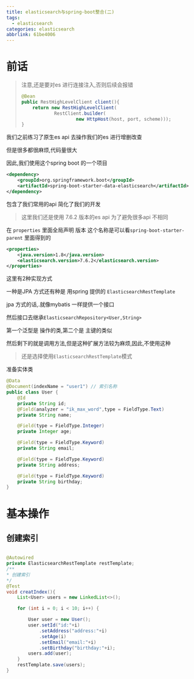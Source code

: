 ```yaml
---
title: elasticsearch与spring-boot整合(二)
tags:
  - elasticsearch
categories: elasticsearch
abbrlink: 61be4006
---
```

# 前话

> 注意,还是要对es 进行连接注入,否则后续会报错
>
> ```java
> @Bean
> public RestHighLevelClient client(){
>     return new RestHighLevelClient(
>             RestClient.builder(
>                     new HttpHost(host, port, scheme)));
> }
> ```

我们之前练习了原生es api 去操作我们的es 进行增删改查
<!--more-->
但是很多都很麻烦,代码量很大

因此,我们使用这个spring boot 的一个项目

```xml
<dependency>
    <groupId>org.springframework.boot</groupId>
    <artifactId>spring-boot-starter-data-elasticsearch</artifactId>
</dependency>
```

包含了我们常用的api 简化了我们的开发

> 这里我们还是使用 7.6.2 版本的es api 为了避免很多api 不相同

在 `properties` 里面全局声明 版本 这个名称是可以看`spring-boot-starter-parent` 里面得到的

```xml
<properties>
    <java.version>1.8</java.version>
    <elasticsearch.version>7.6.2</elasticsearch.version>
</properties>
```

这里有2种实现方式

一种是JPA 方式还有种是 用spring 提供的 `ElasticsearchRestTemplate`

jpa 方式的话,.就像mybatis 一样提供一个接口 

然后接口去继承`ElasticsearchRepository<User,String>`

第一个泛型是 操作的类,第二个是 主键的类似

然后剩下的就是调用方法,但是这种扩展方法较为麻烦,因此,不使用这种

> 还是选择使用`ElasticsearchRestTemplate`模式

准备实体类

```java
@Data
@Document(indexName = "user1") // 索引名称
public class User {
    @Id
    private String id;
    @Field(analyzer = "ik_max_word",type = FieldType.Text)
    private String name;

    @Field(type = FieldType.Integer)
    private Integer age;

    @Field(type = FieldType.Keyword)
    private String email;

    @Field(type = FieldType.Keyword)
    private String address;

    @Field(type = FieldType.Keyword)
    private String birthday;
}
```

# 基本操作

## 创建索引

```java

@Autowired
private ElasticsearchRestTemplate restTemplate;
/**
* 创建索引
*/
@Test
void creatIndex(){
    List<User> users = new LinkedList<>();

    for (int i = 0; i < 10; i++) {

        User user = new User();
        user.setId("id:"+i)
            .setAddress("address:"+i)
            .setAge(i)
            .setEmail("email:"+i)
            .setBirthday("birthday:"+i);
        users.add(user);
    }
    restTemplate.save(users);
}
```



